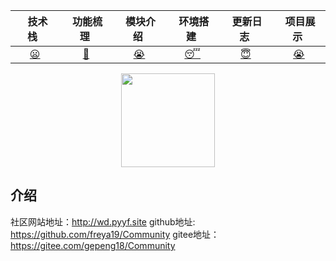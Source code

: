 <div align="center">

| &nbsp;&nbsp;技术栈&nbsp;&nbsp; |&nbsp;功能梳理&nbsp; | &nbsp;模块介绍&nbsp;|&nbsp;环境搭建&nbsp;| &nbsp;更新日志&nbsp;|&nbsp;项目展示&nbsp;|         
| :---: | :----: | :---: | :----: | :----: | :----: |
| [  :frowning:   ]() | [   :grimacing:   ](./docs/功能梳理.md) | [ :sob:  ](./docs/模块介绍.md) | [ :sleeping:  ](./docs/环境搭建.md) | [ :innocent: ](./docs/更新日志.md) |[ :sob: ](./docs/项目展示.md)|

<div align="center">
    <img src="https://images.gitee.com/uploads/images/2020/0620/092613_bf6c8afe_5724172.png" width="150px">
</div>
</div>

## 介绍
社区网站地址：http://wd.pyyf.site
github地址: https://github.com/freya19/Community
gitee地址：https://gitee.com/gepeng18/Community
